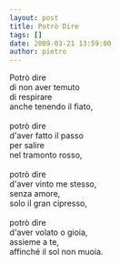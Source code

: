 ```yaml
---
layout: post
title: Potrò Dire
tags: []
date: 2009-03-21 13:59:00
author: pietro
---
```

Potrò dire<br/>di non aver temuto<br/>di respirare<br/>anche tenendo il fiato,<br/><br/>potrò dire<br/>d'aver fatto il passo<br/>per salire<br/>nel tramonto rosso,<br/><br/>potrò dire<br/>d'aver vinto me stesso,<br/>senza amore,<br/>solo il gran cipresso,<br/><br/>potrò dire<br/>d'aver volato o gioia,<br/>assieme a te,<br/>affinché il sol non muoia.
